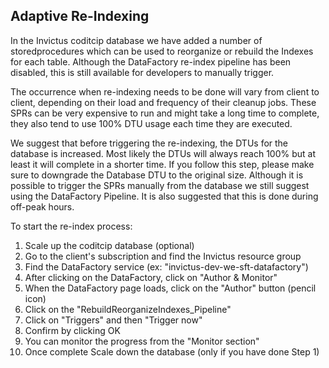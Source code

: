 ## Adaptive Re-Indexing

In the Invictus coditcip database we have added a number of storedprocedures which can be used to reorganize or rebuild the Indexes for each table. 
Although the DataFactory re-index pipeline has been disabled, this is still available for developers to manually trigger.

The occurrence when re-indexing needs to be done will vary from client to client, depending on their load and frequency of their cleanup jobs. These SPRs can be very expensive to run and might take a long time to complete, they also tend to use 100% DTU usage each time they are executed.

We suggest that before triggering the re-indexing, the DTUs for the database is increased. Most likely the DTUs will always reach 100% but at least it will complete in a shorter time. If you follow this step, please make sure to downgrade the Database DTU to the original size. Although it is possible to trigger the SPRs manually from the database we still suggest using the DataFactory Pipeline. It is also suggested that this is done during off-peak hours. 

To start the re-index process:

1. Scale up the coditcip database (optional)
2. Go to the client's subscription and find the Invictus resource group
3. Find the DataFactory service (ex: "invictus-dev-we-sft-datafactory")
4. After clicking on the DataFactory, click on "Author & Monitor"
5. When the DataFactory page loads, click on the "Author" button (pencil icon)
6. Click on the "RebuildReorganizeIndexes_Pipeline"
7. Click on "Triggers" and then "Trigger now"
8. Confirm by clicking OK
9. You can monitor the progress from the "Monitor section"
10. Once complete Scale down the database (only if you have done Step 1)



